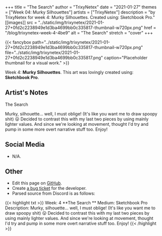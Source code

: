 +++
title =       "The Search"
author =      "TrixyNetex"
date =        "2021-01-27"
themes =      ["Week 04: Murky Silhouettes"]
artists =     ["TrixyNetex"]
description = "by TrixyNetex for week 4: Murky Silhouettes. Created using: Sketchbook Pro."
[[images]]
              src = "../static/img/trixynetex/2021-01-27+0fd2c2238949e1d3ba4699bb0c335817-thumbnail-w720px.png"
              href = "/blog/trixynetex-week-4-4be9"
              alt = "The Search"
              stretch = "cover"
+++


{{< fancybox path="../static/img/trixynetex/2021-01-27+0fd2c2238949e1d3ba4699bb0c335817-thumbnail-w720px.png" file="../static/img/trixynetex/2021-01-27+0fd2c2238949e1d3ba4699bb0c335817.png" caption="Placeholder thumbnail for a visual work." >}}


Week 4: **Murky Silhouettes**. This art was lovingly created using: **Sketchbook Pro**.

## Artist's Notes

The Search 

Murky, silhouette... well, I must oblige! (It's like you want me to draw spoopy shit) 😛
Decided to contrast this with my last two pieces by using mainly lighter values. And since we're looking at movement, thought I'd try and pump in some more overt narrative stuff too.
Enjoy!

## Social Media

- N/A.

## Other

- Edit this page on [GitHub](https://github.com/teaminkling/web-refresh/edit/main/content/blog/trixynetex-week-4-4be9.md).
- Create [a bug ticket](https://github.com/teaminkling/web-refresh/issues/new?assignees=&labels=bug&template=problem-report.md&title=) for the developer.
- Parsed source from Discord is as follows:

{{< highlight txt >}}
Week: 4
**The Search **
Medium: Sketchbook Pro
Description: Murky, silhouette... well, I must oblige! (It's like you want me to draw spoopy shit) 😛
Decided to contrast this with my last two pieces by using mainly lighter values. And since we're looking at movement, thought I'd try and pump in some more overt narrative stuff too.
Enjoy!
{{< /highlight >}}
